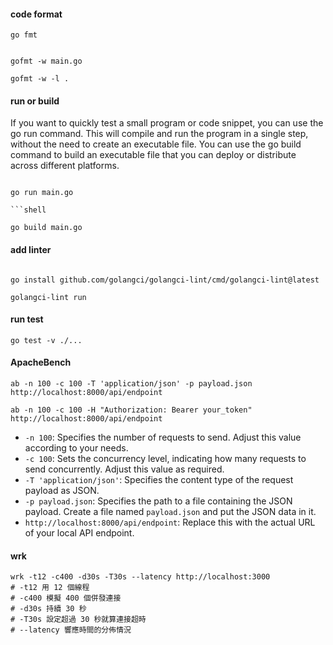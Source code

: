#### code format

```shell
go fmt 
```

```shell

gofmt -w main.go

gofmt -w -l .
```

#### run or build

If you want to quickly test a small program or code snippet, you can use the go run command. This will compile and run the program in a single step, without the need to create an executable file. You can use the go build command to build an executable file that you can deploy or distribute across different platforms.

```shell

go run main.go

```shell

go build main.go

```

#### add linter

```shell

go install github.com/golangci/golangci-lint/cmd/golangci-lint@latest

golangci-lint run

```

#### run test

```shell
go test -v ./...
```


#### ApacheBench
```shell
ab -n 100 -c 100 -T 'application/json' -p payload.json http://localhost:8000/api/endpoint

ab -n 100 -c 100 -H "Authorization: Bearer your_token" http://localhost:8000/api/endpoint
```

- `-n 100`: Specifies the number of requests to send. Adjust this value according to your needs.
- `-c 100`: Sets the concurrency level, indicating how many requests to send concurrently. Adjust this value as required.
- `-T 'application/json'`: Specifies the content type of the request payload as JSON.
- `-p payload.json`: Specifies the path to a file containing the JSON payload. Create a file named `payload.json` and put the JSON data in it.
- `http://localhost:8000/api/endpoint`: Replace this with the actual URL of your local API endpoint.


#### wrk
```
wrk -t12 -c400 -d30s -T30s --latency http://localhost:3000
# -t12 用 12 個線程
# -c400 模擬 400 個併發連接
# -d30s 持續 30 秒
# -T30s 設定超過 30 秒就算連接超時
# --latency 響應時間的分佈情況
```
